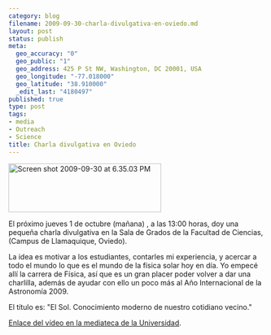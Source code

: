 ```yaml
--- 
category: blog
filename: 2009-09-30-charla-divulgativa-en-oviedo.md
layout: post
status: publish
meta: 
  geo_accuracy: "0"
  geo_public: "1"
  geo_address: 425 P St NW, Washington, DC 20001, USA
  geo_longitude: "-77.018000"
  geo_latitude: "38.910000"
  _edit_last: "4180497"
published: true
type: post
tags: 
- media
- Outreach
- Science
title: Charla divulgativa en Oviedo
---
```

<a href="http://bit.ly/joQFU"><img class="aligncenter size-full wp-image-640" title="Screen shot 2009-09-30 at 6.35.03 PM" src="http://nasonurb.files.wordpress.com/2009/09/screen-shot-2009-09-30-at-6-35-03-pm.jpg" alt="Screen shot 2009-09-30 at 6.35.03 PM" width="300" height="96" /></a>

El próximo jueves 1 de octubre (mañana) , a las 13:00 horas, doy una pequeña charla divulgativa en la Sala de Grados de la Facultad de Ciencias, (Campus de Llamaquique, Oviedo).

<!--more-->La idea es motivar a los estudiantes, contarles mi experiencia, y acercar a todo el mundo lo que es el mundo de la física solar hoy en día. Yo empecé allí la carrera de Física, así que es un gran placer poder volver a dar una charlilla, además de ayudar con ello un poco más al Año Internacional de la Astronomía 2009.

El título es: "El Sol. Conocimiento moderno de nuestro cotidiano vecino."

<a href="http://oviedo.brunosan.eu">Enlace del vídeo en la mediateca de la Universidad</a>.
